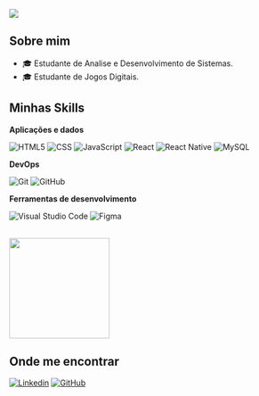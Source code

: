 ![](https://komarev.com/ghpvc/?username=crispenna-123&color=006bed)

## Sobre mim

- 🎓 Estudante de Analise e Desenvolvimento de Sistemas.
- 🎓 Estudante de Jogos Digitais.

## Minhas Skills

**Aplicações e dados**

![HTML5](https://img.shields.io/badge/-HTML5-333333?style=flat&logo=HTML5)
![CSS](https://img.shields.io/badge/-CSS-333333?style=flat&logo=CSS3&logoColor=1572B6)
![JavaScript](https://img.shields.io/badge/-JavaScript-333333?style=flat&logo=javascript)
![React](https://img.shields.io/badge/-React-333333?style=flat&logo=react)
![React Native](https://img.shields.io/badge/-React%20Native-333333?style=flat&logo=react)
![MySQL](https://img.shields.io/badge/-MySQL-333333?style=flat&logo=mysql)

**DevOps**

![Git](https://img.shields.io/badge/-Git-333333?style=flat&logo=git)
![GitHub](https://img.shields.io/badge/-GitHub-333333?style=flat&logo=github)

**Ferramentas de desenvolvimento**

![Visual Studio Code](https://img.shields.io/badge/-Visual%20Studio%20Code-333333?style=flat&logo=visual-studio-code&logoColor=007ACC)
![Figma](https://img.shields.io/badge/-Figma-333333?style=flat&logo=figma&logoColor=007ACC)

<br/>

<a href="https://github.com/iuricode" title="Perfil do Cristiano">
  <img height="180em" src="https://github-readme-stats.vercel.app/api?username=crispenna-123&theme=dracula&show_icons=true" />
</a>

## Onde me encontrar

[![Linkedin](https://img.shields.io/badge/-cris-rosapenna-blue?style=flat-square&logo=Linkedin&logoColor=white&https://www.linkedin.com/in/cris-rosapenna/)](https://www.linkedin.com/in/cris-rosapenna/)
[![GitHub](https://img.shields.io/github/followers/crispenna-123?label=follow&style=social)](https://github.com/crispenna-123)
